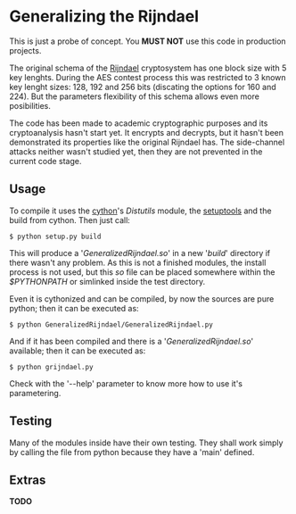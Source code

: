 Generalizing the Rijndael
=========================

This is just a probe of concept. You **MUST NOT** use this code in production projects.

The original schema of the [Rijndael](http://en.wikipedia.org/wiki/Advanced_Encryption_Standard) cryptosystem has one block size with 5 key lenghts. During the AES contest process this was restricted to 3 known key lenght sizes: 128, 192 and 256 bits (discating the options for 160 and 224). But the parameters flexibility of this schema allows even more posibilities.

The code has been made to academic cryptographic purposes and its cryptoanalysis hasn't start yet. It encrypts and decrypts, but it hasn't been demonstrated its properties like the original Rijndael has. The side-channel attacks neither wasn't studied yet, then they are not prevented in the current code stage.

Usage
-----

To compile it uses the [cython](http://cython.org)'s *Distutils* module, the [setuptools](http://en.wikipedia.org/wiki/Setuptools) and the build from cython. Then just call:
```
$ python setup.py build
```

This will produce a '*GeneralizedRijndael.so*' in a new '*build*' directory if there wasn't any problem. As this is not a finished modules, the install process is not used, but this *so* file can be placed somewhere within the *$PYTHONPATH* or simlinked inside the test directory.

Even it is cythonized and can be compiled, by now the sources are pure python; then it can be executed as:

```
$ python GeneralizedRijndael/GeneralizedRijndael.py
```

And if it has been compiled and there is a '*GeneralizedRijndael.so*' available; then it can be executed as:

```
$ python grijndael.py
```

Check with the '--help' parameter to know more how to use it's parametering.

Testing
-------

Many of the modules inside have their own testing. They shall work simply by calling the file from python because they have a 'main' defined.

Extras
------

**TODO**